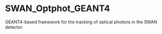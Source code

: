 # SWAN_Optphot_GEANT4

GEANT4-based framework for the tracking of optical photons in the SWAN detector.
